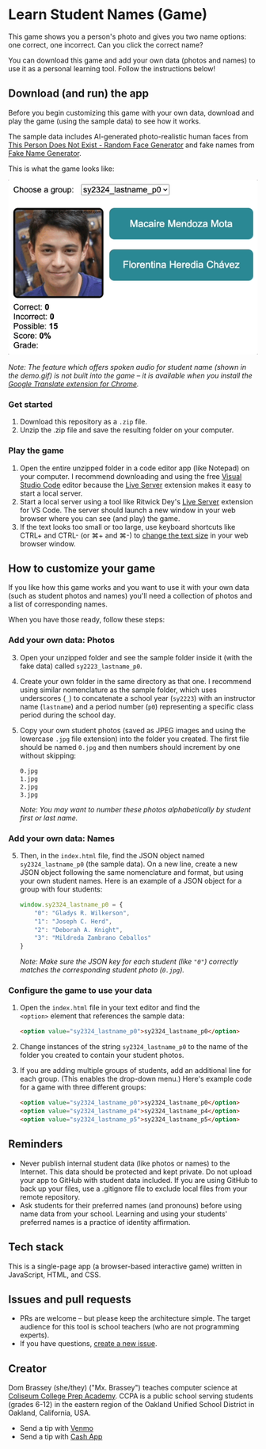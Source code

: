 # Learn Student Names (Game)
This game shows you a person's photo and gives you two name options: one correct, one incorrect. Can you click the correct name?

You can download this game and add your own data (photos and names) to use it as a personal learning tool. Follow the instructions below!

## Download (and run) the app

Before you begin customizing this game with your own data, download and play the game (using the sample data) to see how it works.

The sample data includes AI-generated photo-realistic human faces from [This Person Does Not Exist - Random Face Generator](https://this-person-does-not-exist.com/en) and fake names from [Fake Name Generator](https://www.fakenamegenerator.com/).

This is what the game looks like:

![Screen recording showing game play, player scoring, and group selection with a drop-down menu.](demo.gif)

*Note: The feature which offers spoken audio for student name (shown in the demo.gif) is not built into the game – it is available when you install the [Google Translate extension for Chrome](https://chrome.google.com/webstore/detail/google-translate/aapbdbdomjkkjkaonfhkkikfgjllcleb/RK%3D2/RS%3DBBFW_pnWkPY0xPMYsAZI5xOgQEE-).*

### Get started

1. Download this repository as a `.zip` file.
2. Unzip the .zip file and save the resulting folder on your computer.

### Play the game

1. Open the entire unzipped folder in a code editor app (like Notepad) on your computer. I recommend downloading and using the free [Visual Studio Code](https://code.visualstudio.com/download) editor because the [Live Server](https://marketplace.visualstudio.com/items?itemName=ritwickdey.LiveServer) extension makes it easy to start a local server.
2. Start a local server using a tool like Ritwick Dey's [Live Server](https://marketplace.visualstudio.com/items?itemName=ritwickdey.LiveServer) extension for VS Code. The server should launch a new window in your web browser where you can see (and play) the game.
2. If the text looks too small or too large, use keyboard shortcuts like CTRL+ and CTRL- (or ⌘+ and ⌘-) to [change the text size](https://www.lifewire.com/change-screen-or-device-font-size-31357) in your web browser window.

## How to customize your game

If you like how this game works and you want to use it with your own data (such as student photos and names) you'll need a collection of photos and a list of corresponding names.

When you have those ready, follow these steps:

### Add your own data: Photos

3. Open your unzipped folder and see the sample folder inside it (with the fake data) called `sy2223_lastname_p0`.
4. Create your own folder in the same directory as that one. I recommend using similar nomenclature as the sample folder, which uses underscores (`_`) to concatenate a school year (`sy2223`) with an instructor name (`lastname`) and a period number (`p0`) representing a specific class period during the school day.
4. Copy your own student photos (saved as JPEG images and using the lowercase `.jpg` file extension) into the folder you created. The first file should be named `0.jpg` and then numbers should increment by one without skipping:

	```
	0.jpg
	1.jpg
	2.jpg
	3.jpg
	```

	*Note: You may want to number these photos alphabetically by student first or last name.*

### Add your own data: Names

5. Then, in the `index.html` file, find the JSON object named `sy2324_lastname_p0` (the sample data). On a new line, create a new JSON object following the same nomenclature and format, but using your own student names. Here is an example of a JSON object for a group with four students:

	```javascript
	window.sy2324_lastname_p0 = {
		"0": "Gladys R. Wilkerson",
		"1": "Joseph C. Herd",
		"2": "Deborah A. Knight",
		"3": "Mildreda Zambrano Ceballos"
	}
	```
	*Note: Make sure the JSON key for each student (like `"0"`) correctly matches the corresponding student photo (`0.jpg`).*

### Configure the game to use your data

1. Open the `index.html` file in your text editor and find the `        <option>` element that references the sample data:

	```html
	<option value="sy2324_lastname_p0">sy2324_lastname_p0</option>
	```

2. Change instances of the string `sy2324_lastname_p0` to the name of the folder you created to contain your student photos.
3. If you are adding multiple groups of students, add an additional line for each group. (This enables the drop-down menu.) Here's example code for a game with three different groups:

	```html
	<option value="sy2324_lastname_p0">sy2324_lastname_p0</option>
	<option value="sy2324_lastname_p4">sy2324_lastname_p4</option>
	<option value="sy2324_lastname_p5">sy2324_lastname_p5</option>
	```

## Reminders
* Never publish internal student data (like photos or names) to the Internet. This data should be protected and kept private. Do not upload your app to GitHub with student data included. If you are using GitHub to back up your files, use a .gitignore file to exclude local files from your remote repository.
* Ask students for their preferred names (and pronouns) before using name data from your school. Learning and using your students' preferred names is a practice of identity affirmation.

## Tech stack
This is a single-page app (a browser-based interactive game) written in JavaScript, HTML, and CSS.

## Issues and pull requests
* PRs are welcome – but please keep the architecture simple. The target audience for this tool is school teachers (who are not programming experts).
* If you have questions, [create a new issue](https://github.com/domlet/name-game-photo-matching/issues).

## Creator
Dom Brassey (she/they) ("Mx. Brassey") teaches computer science at [Coliseum College Prep Academy](https://www.ousd.org/ccpa). CCPA is a public school serving students (grades 6-12) in the eastern region of the Oakland Unified School District in Oakland, California, USA. 

* Send a tip with [Venmo](https://venmo.com/u/Dom-Brassey)
* Send a tip with [Cash App](https://cash.app/$domlet)
